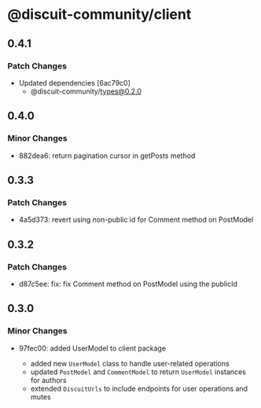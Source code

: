 # @discuit-community/client

## 0.4.1

### Patch Changes

- Updated dependencies [6ac79c0]
  - @discuit-community/types@0.2.0

## 0.4.0

### Minor Changes

- 882dea6: return pagination cursor in getPosts method

## 0.3.3

### Patch Changes

- 4a5d373: revert using non-public id for Comment method on PostModel

## 0.3.2

### Patch Changes

- d87c5ee: fix: fix Comment method on PostModel using the publicId

## 0.3.0

### Minor Changes

- 97fec00: added UserModel to client package

  - added new `UserModel` class to handle user-related operations
  - updated `PostModel` and `CommentModel` to return `UserModel` instances for
    authors
  - extended `DiscuitUrls` to include endpoints for user operations and mutes
